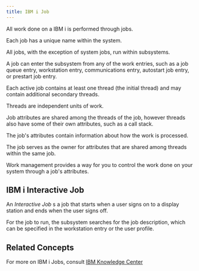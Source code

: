 ```yaml
---
title: IBM i Job
---
```


All work done on a IBM i is performed through jobs. 

Each job has a unique name within the system. 

All jobs, with the exception of system jobs, run within subsystems. 

A job can enter the subsystem from any of the work entries, such as a job queue entry, workstation entry, communications entry, autostart job entry, or prestart job entry.

Each active job contains at least one thread (the initial thread) and may contain additional secondary threads. 

Threads are independent units of work. 

Job attributes are shared among the threads of the job, however threads also have some of their own attributes, such as a call stack. 

The job's attributes contain information about how the work is processed. 

The job serves as the owner for attributes that are shared among threads within the same job. 

Work management provides a way for you to control the work done on your system through a job's attributes.


## IBM i Interactive Job

An *Interactive Job* s a job that starts when a user signs on to a display station and ends when the user signs off. 

For the job to run, the subsystem searches for the job description, which can be specified in the workstation entry or the user profile.

## Related Concepts
For more on IBM i Jobs, consult [IBM Knowledge Center](https://www.ibm.com/support/knowledgecenter/en/ssw_ibm_i_72/rzaks/rzaksjobtypeoverview.htm)